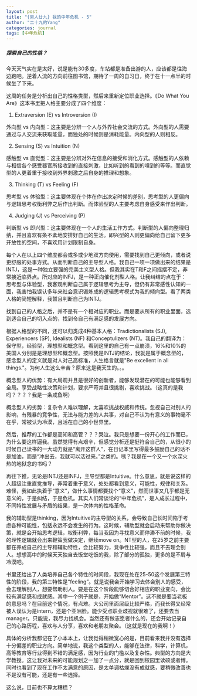 ```yaml
---
layout: post
title: "{男人廿九} 我的中年危机 - 5"
author: "二十九的Yang"
categories: journal
tags: [中年危机]
---
```


##### 探索自己的性格？ 

今天天气实在是太好，说是能有30多度，车站都是准备出游的人，应该都是往海边跑吧。逆着人流的方向前往图书馆，期待了一周的自习日，终于在十一点半的时候坐了下来。

这周的任务是分析出自己的性格类型，然后来重新定位职业选择。《Do What You Are》这本书里把人格主要分成了四个维度：

1. Extraversion (E) vs Introversion (I)

外向型 vs 内向型：这主要是分辨一个人与外界社会交流的方式。外向型的人需要通过与人交流来获取能量，而独处的时候则是消耗能量。内向型的人则相反。

2. Sensing (S) vs Intuition (N)

感触型 vs 直觉型：这主要是分辨对外在信息的接受和消化方式。感触型的人依赖与相信各个感受器官所接收到的直接刺激，比如听到的看到的嗅到的等等。而直觉型的人更着重于接收到外界刺激之后自身的推理和想象。

3. Thinking (T) vs Feeling (F)

思考型 vs 体验型：这主要体现在个体在作出决定时候的差别，思考型的人更偏向与逻辑思考权衡利弊之后作出判断。而体验型的人主要考虑自身感受来作出判断。

4. Judging (J) vs Perceiving (P)

判断型 vs 即兴型：这主要体现在一个人的生活工作方式。判断型的人偏向整理归纳，并且喜欢有条不紊地安排好自己的生活。即兴型的人则更偏向给自己留下更多开放性的空间，不喜欢用计划限制自身。

每个人在以上四个维度都会或多或少地双方向使用，需要找到自己更倾向，或者说更舒服的处事方式。从而判断自己的主导型人格。我自己一项一项做出来的结果是INTJ，这是一种独立要强的完美主义型人格。但我其实在T和F之间摇摆不定，非常接近临界点。所对应的INFJ，是一种正向催化剂型人格。让我纠结的点在于：思考型与体验型，我客观判断自己属于逻辑思考为主导，但仍有非常感性认知的一面，我害怕我误认多年来社会意识锻炼成的逻辑思考模式为我的倾向型。看了两类人格的简短解释，我暂且判断自己为INTJ。

找到自己的人格之后，并不是有一个相对应的职业。而是要从所有的职业里面，选到适合自己的切入点的，找到令自己有满足感的发展方向。

根据人格型的不同，还可以归类成4种基本人格：Tradictionalists (SJ), Experiencers (SP), Idealists (NF) 和Conceptulizers (NT)。我自己的翻译为：保守型，经验型，理想型和概念型。看到这里的自己有一点崩溃，16%和10%的美国人分别是是理想型和概念型。按照我是INTJ的结论，我就是属于概念型的，感念型人的定义就是对人对己高标准，人生格言就是"Be excellent in all things."。为何人生这么辛苦？原来这是我天生的。。。

概念型人的优势：有大局观并且是很好的创新者，能够发现潜在的可能也能够看到全局。享受战略性决策和计划，要求严苛并且很挑剔，喜欢挑战。（这真的是我吗？？？？我是一条咸鱼啊）

概念型人的劣势：复杂令人难以理解，太喜欢挑战权威和传统。忽视自己对别人的影响，有残暴的竞争性，无法与能力差的人共事，对自己不认为有意义的事物毫不在乎，常被认为冷漠，且活在自己的小世界里。

然后，推荐的工作都是高知和高管？？？哭泣。我只是想要一份开心的工作而已，为什么要这样逼我。虽然觉得有点艰辛，但感觉分析还是挺符合自己的，从很小的时候自己读书的一大动力就是“离开这群人”，在日记本里写得最多鼓励自己的话不是加油，而是“冲出去，我就可以活过来。”之类的。咦？我是在一个又一个水深火热的地狱念的书吗？

再往下推，无论是INTJ还是INFJ，主导型都是Intuitive。什么意思，就是说这样的人超级注重直觉推导，非常着重于意义，处处都看到意义，可能性，规律和关系。难怪，我如此执着于“意义”，做什么事情都要找个“意义”，然而世事又几乎都是无意义的，于是纠结，于是危机。其实人们常谈论的“中年危机”，是人成长过程中，不同特性发展与矛盾的结果，是一次体内的性格革命。

我的辅助型是thinking，因为Intuitive的主导型的关系，会导致自己长时间陷于考虑各种可能性，包括永远不会发生的行为。这时候，辅助型就会启动来帮助你做决策，就是会开始思考逻辑，权衡利弊，每当我因为寻找意义而停滞不前的时候，我的理性逻辑就会出来鞭策我做决定，继续move on。NT型的人，在25岁之前主要都在养成自己的主导和辅助特性，会比较努力，竞争性比较强，而且不去理会别人。想想高中的时候天天独自去饭堂吃饭的我，除了部分的孤独，更多的是不屑与冷漠吧。

书里还给出了人类培养自己各个特性的时间段，我现在处在25-50这个发展第三特性的阶段，我的第三特性是“feeling”。就是说我会开始学习去体会别人的感受，会去理解别人，想要帮助别人。要是在这个阶段能够切合好相应的职业变向，会比较有满足感和成就感。其中一个例子就是，开始做“Mentor”。这不就是要当老板的意思吗？在目前这个情况，有点难。大公司里面层级比较严格，而我长得又经常被人误认为是intern，还是个亚洲脸。能少受点职业歧视就很难了，还要去当manager。只能说，我尽力找机会。当然还有做志愿者什么的，还会开始记录自己的心路历程，喜欢与人分享，喜欢和老朋友聚会。（这就是现在的我啊！）

具体的分析我都记在了小本本上，让我觉得稍微宽心的是，目前看来我并没有选择十分偏差的职业方向。简单地说，我这个类型的人，能够在法律，科学，计算机，高等教育等行业得到不错的满足感，因为行业的门槛以及复杂性。典型的方向是大学教授。这让我对未来的可能规划之一加了一点分，就是回到校园里读硕或者博。同时也看到了现在工作不太满意的原因，是太单调枯燥没有成就感，要稍微改善也不是没有可能，还是有一些选择。

这么说，目前也不算太糟糕？